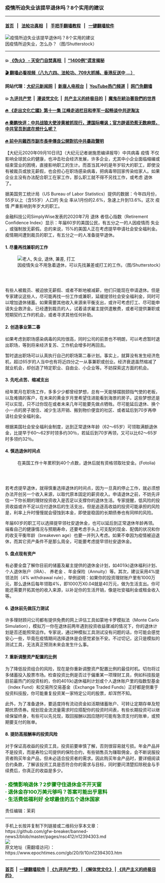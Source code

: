 ### 疫情所迫失业该提早退休吗？8个实用的建议
------------------------

#### [首页](https://github.com/gfw-breaker/banned-news3/blob/master/README.md) &nbsp;&nbsp;|&nbsp;&nbsp; [法轮功真相](https://github.com/begood0513/basic/blob/master/README.md)  &nbsp;&nbsp;|&nbsp;&nbsp; [手把手翻墙教程](https://github.com/gfw-breaker/guides/wiki)  &nbsp;&nbsp;|&nbsp;&nbsp; [一键翻墙软件](https://github.com/gfw-breaker/nogfw/blob/master/README.md)  



<div><img alt="疫情所迫失业该提早退休吗？8个实用的建议" class="attachment-djy_600_400 size-djy_600_400 wp-post-image" src="https://i.epochtimes.com/assets/uploads/2020/09/shutterstock_604989536-600x400.jpg"/>
<div class="caption">
 因疫情所迫失业，怎么办？（图/Shutterstock）
</div></div><hr/>

#### 💥 [《伪火》 - 天安门自焚真相 ](http://141.164.51.119:10000/videos/blog/weihuo.html)&nbsp; |&nbsp; [“1400例”谎言揭秘  ](http://141.164.51.119:10000/videos/blog/jiexi1400.html)

#### [ 🎬  翻墙必看视频（八九六四、法轮功、709大抓捕、香港反送中 ...）](https://github.com/gfw-breaker/links/blob/master/banned.md)

#### 网站代理：[大纪元新闻网](http://167.172.10.89:10080/gb/) &nbsp;|&nbsp; [新唐人电视台](http://167.172.10.89:8808/gb/)  &nbsp;|&nbsp; [YouTube热门频道](http://158.247.203.241/youtube.html) &nbsp;|&nbsp; [网门免翻墙](http://158.247.203.241:11000/show.aspx?name=ogHome)

#### 💥 [九评共产党](http://141.164.51.119:10000/videos/res/jiuping/)&nbsp; |&nbsp; [漫谈党文化](http://141.164.51.119:10000/videos/res/mtdwh/)&nbsp; |&nbsp; [共产主义的终极目的](http://141.164.51.119:10000/videos/res/zjmd/)&nbsp; |&nbsp; [魔鬼在統治著我們的世界](http://141.164.51.119:10000/videos/res/TheSpecter/)  

#### [ 🔥  《走出文化亡國》第十一集 江峰走进栏目和李军一起畅谈中共逆淘汰](http://141.164.51.119:10000/videos/news/../res/zcwhwg/index.html)

#### [ 🔥  秦鹏快评：中共战狼大使涉黄被抓现行，遭国际嘲讽；官方辟谣恐惹无数麻烦，中共官员到底在想什么呢？](http://141.164.51.119:10000/videos/news/qp03.html)

#### [ 🔥  前中共雞西市副市長李傳良公開對抗中共暴政聲明](http://141.164.51.119:10000/videos/news/../tui/index.html)

<div><p>
 【大纪元2020年09月10日讯】（大纪元记者谢施恩编译报导）中共病毒
 <ok href="https://www.epochtimes.com/gb/tag/%E7%96%AB%E6%83%85.html">
  疫情
 </ok>
 不仅影响全球民众的健康，也冲击社会经济发展，许多企业，尤其中小企业面临缩编或结束营业的困境，直接影响职工的生计。而首当其冲的是年岁较大的职工，即使没有被裁员或放无薪假，也会担心在职场感染病毒，把病毒带回家传染给家人。如果企业主没有办法配合职工在家工作，那么职工就不得不另找工作，或考虑
 <ok href="https://www.epochtimes.com/gb/tag/%E9%80%80%E4%BC%91.html">
  退休
 </ok>
 了。
</p>
<p>
 据美国劳工统计局（US Bureau of Labor Statistics）提供的数据：今年四月份，55岁以上（含55岁）人口的
 <ok href="https://www.epochtimes.com/gb/tag/%E5%A4%B1%E4%B8%9A.html">
  失业
 </ok>
 率从1月份的2.6%，急速上升到13.6%。这次
 <ok href="https://www.epochtimes.com/gb/tag/%E7%96%AB%E6%83%85.html">
  疫情
 </ok>
 严重影响到年岁大的职工。
</p>
<p>
 金融科技公司SimplyWise发表的2020年7月
 <ok href="https://www.epochtimes.com/gb/tag/%E9%80%80%E4%BC%91.html">
  退休
 </ok>
 者信心指数（Retirement Confidence Index）显示：年届60岁的美国公民，有五分之一的人因疫情而
 <ok href="https://www.epochtimes.com/gb/tag/%E5%A4%B1%E4%B8%9A.html">
  失业
 </ok>
 ，或强制放无薪假。总的来说，15%的美国人正在考虑提早申请社会安全福利金。疫情期间遭到裁员的职工，有五分之一的人准备提早退休。
</p>
<h4>
 1. 尽量再找兼职的工作
</h4>
<figure class="wp-caption aligncenter" id="attachment_12394645" style="width: 600px">
 <ok href="https://i.epochtimes.com/assets/uploads/2020/09/shutterstock_307227011.jpg">
  <img alt="老人, 失业, 退休, 兼差, 打工" class="size-large wp-image-12394645" src="https://i.epochtimes.com/assets/uploads/2020/09/shutterstock_307227011-600x400.jpg"/>
 </ok>
 <br/><figcaption class="wp-caption-text">
  因疫情失业不用急着退休，可以先找兼差或打工的工作。（图/Shutterstock）
 </figcaption><br/>
</figure><br/>
<p>
 有些人被裁员、被迫放无薪假、或者不断地被减薪，他们只能现在申请退休。但是专家建议这些人，尽可能再找一份工作或兼职，延缓提领社会安全福利金，同时可以增加退休储蓄。如果需要其他收入来源来平衡支出，或许可考虑打工、尽可能申请失业救济金。已经遭到裁员的人，试着请求雇主提供遣散费，或者可提供兼职或短期契约工作的机会，或者寻求其他任何补助。
</p>
<h4>
 2. 创造事业第二春
</h4>
<p>
 如果考虑到职场感染病毒的风险很高，同时公司的前景也不明朗，可以考虑暂时退出职场，等到将来经济复苏、工作机会增多时再回去。
</p>
<p>
 暂时退出职场可以认真执行自己的职场第二春计划。事实上，就算没有发生经济危机，超过65岁的人当中也有将近四分之一从事兼职或创业。经济衰退虽然缩减了就业机会，却创造了特定职业、自由业、小企业等。不妨探索这方面的机会。
</p>
<h4>
 3. 先吃点苦、缩减支出
</h4>
<p>
 经年累月在职场工作，多多少少都曾经梦想，总有一天能够摆脱颐指气使的老板，以及难搞的客户，在未来的黄金岁月里希望住进能看到海景的房子。这些梦想还是可以实现，只不过你现在或者未来几年可能要先做点牺牲。尽可能延后退休、换个小一点的房子居住、减少生活开销、搬到物价便宜的社区、或者延后到70岁再申请社会安全福利金。
</p>
<p>
 根据美国社会安全福利金制度，达到正常退休年龄（62～65岁）可领取满额退休金，比提早于60～62岁时领多约30％，若延后到70岁再领，又可以比62～65岁时多领约32％。
</p>
<h4>
 4. 慎选退休时间点
</h4>
<figure class="wp-caption aligncenter" id="attachment_7484429" style="width: 600px">
 <ok href="https://i.epochtimes.com/assets/uploads/2016/04/20160401_SS_Fotolia-e1459549437846.jpg">
  <img alt="" class="size-large wp-image-7484429" src="https://i.epochtimes.com/assets/uploads/2016/04/20160401_SS_Fotolia-e1459549437846-600x397.jpg"/>
 </ok>
 <br/><figcaption class="wp-caption-text">
  在美国工作十年累积到40个点数，退休后就有资格领取社安金。(Fotolia)
 </figcaption><br/>
</figure><br/>
<p>
 若考虑提早退休，就得慎重选择退休的时间点，因为一旦真的停止工作，就必须想办法开创另一个收入来源，以取代原本固定的薪资收入。申请退休之前，不妨先评估一下你长期的理财投资收入是否足以支撑你的退休生活。专家提醒，低风险的投资收益或许不足以应付退休后的生活支出，但是追逐高收益的投资可能承担的风险是，利率上升时慢慢就会侵蚀到本金，即使是稳固的长期债券也有同样的风险。
</p>
<p>
 年届60岁的职工可以选择提早领社安退休金，也可以延后到正常退休年龄再领。端看自己的健康情况与预期寿命，还要考虑手头上可支配的现金、配偶的状况和你的收支平衡年龄（breakeven age）也要一并列入考虑。如果不幸因为疫情被迫退休，而其它资产条件不是那么周全，可能要考虑提早领社安退休金。
</p>
<h4>
 5. 盘点现有资产
</h4>
<p>
 有必要全盘了解你目前的储蓄及雇主提供的退休金计划，如401(k)退休福利计划、个人退休账户（IRA）、
 <ok href="https://www.epochtimes.com/gb/tag/%E5%85%BB%E8%80%81%E9%87%91.html">
  养老金
 </ok>
 、年金保险（Annuity）等。其次，建议采用4%提领法则（4% withdrawal rule），举例说明：如果你的投资理财账户里有1000万元，那么退休后每年领取4%，即1000万X0.04就是40万元，做为生活支出。你可能还需要开拓其他的收入来源，以补足你的生活开销，像是社安福利金或租金收入等。
</p>
<h4>
 6. 退休前先做压力测试
</h4>
<p>
 许多理财顾问公司都有提供免费的网上评估工具如蒙地卡罗模拟法（Monte Carlo Simulation），模拟万一你在退休前两年遇到投资收益骤减的情况下，你的退休计划是否还能照常运作。专家说，通过种模拟工具测试没有问题的话，你可能会感觉安心一些，毕竟在疫情期间选择退休是会感觉紧张不安。不过切记，这只是模拟的测试工具，无法真正预测未来会发生什么事。
</p>
<h4>
 7. 重新调整资产配置的比例
</h4>
<p>
 为了降低投资组合的风险，现在是你重新调整资产配置比例的最佳时机。切勿将过多储蓄投入股票市场。检查投资比例是否过于偏重某一项理财工具，例如科技股是目前最热门的投资标的，你的401(k)退休福利计划或个人退休账户里的指数型基金（Index Fund）和交易所交易基金（Exchange Traded Funds）正好都是侧重于投资科技股，你可能重复投资某一家特定公司的股票，却浑然不知。
</p>
<p>
 此外，为了准备退休，要适度持有流动资金如活期储蓄账户、可转让定期存单及短期优质债券。规划现金流流量需求时应搭配你的投资时间表，有些长期投资可以继续保留终身，有些可以先兑现，取回报酬以因应随时可能有急须支付的账单，或预期要支付的账单。
</p>
<h4>
 8. 提防高报酬率的投资风险
</h4>
<p>
 对于保证高收益的投资工具，投资前要审慎了解，否则很容易就亏损。年金产品并不是投资，而是寿险公司提供的保险合约，有些销售员为赚取佣金，会不断说服投资者购买年金产品，但未必适合投资者的需求。因此购买年金产品时，要详细阅读合约条款，了解该投资工具是否符合你的需求与目标，同时要问清楚扣除税金与手续费后，你真正的收益是多少。
</p>
<h3>
 <span style="color: #008000;">
  ‧
  <ok href="https://www.epochtimes.com/gb/20/7/16/n12259986.htm" rel="noopener noreferrer" style="color: #008000;" target="_blank">
   疫情影响退休？2步骤守住退休金不开天窗
  </ok>
 </span>
 <br/>
 <span style="color: #008000;">
  ‧
  <ok href="https://www.epochtimes.com/gb/19/11/23/n11676211.htm" rel="noopener noreferrer" style="color: #008000;" target="_blank">
   退休金存100万美元够吗？答案可能出乎意料
  </ok>
 </span>
 <br/>
 <span style="color: #008000;">
  ‧
  <ok href="https://www.epochtimes.com/gb/20/2/6/n11848347.htm" rel="noopener noreferrer" style="color: #008000;" target="_blank">
   生活费低福利好 全球最佳的五个退休国家
  </ok>
 </span>
</h3>
<p>
 责任编辑：茉莉
</p>
</div>
<hr/>
手机上长按并复制下列链接或二维码分享本文章：<br/>
https://github.com/gfw-breaker/banned-news3/blob/master/pages/nsc412/n12394303.md <br/>
<a href='https://github.com/gfw-breaker/banned-news3/blob/master/pages/nsc412/n12394303.md'><img src='https://github.com/gfw-breaker/banned-news3/blob/master/pages/nsc412/n12394303.md.png'/></a> <br/>
原文地址（需翻墙访问）：https://www.epochtimes.com/gb/20/9/10/n12394303.htm


------------------------
#### [首页](https://github.com/gfw-breaker/banned-news3/blob/master/README.md) &nbsp;|&nbsp; [一键翻墙软件](https://github.com/gfw-breaker/nogfw/blob/master/README.md) &nbsp;| [《九评共产党》](https://github.com/gfw-breaker/9ping.md/blob/master/README.md#九评之一评共产党是什么) | [《解体党文化》](https://github.com/gfw-breaker/jtdwh.md/blob/master/README.md) | [《共产主义的终极目的》](https://github.com/gfw-breaker/gczydzjmd.md/blob/master/README.md)


<img src='http://gfw-breaker.win/banned-news3/pages/nsc412/n12394303.md' width='0px' height='0px'/>